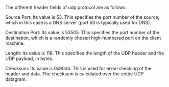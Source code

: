 The different header fields of udp protocol are as follows:

Source Port: Its value is 53. This specifies the port number of the source, which in this case is a DNS server (port 53 is typically used for DNS).

Destination Port: Its value is 53505. This specifies the port number of the destination, which is a randomly chosen high-numbered port on the client machine.

Length: Its value is 118. This specifies the length of the UDP header and the UDP payload, in bytes.

Checksum: Its value is 0x90db. This is used for error-checking of the header and data. The checksum is calculated over the entire UDP datagram.
